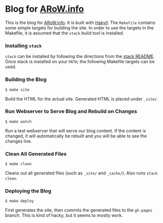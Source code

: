 
# Blog for [ARoW.info](http://arow.info)

This is the blog for [ARoW.info](http://arow.info).  It is built with
[Hakyll](http://jaspervdj.be/hakyll/index.html).  The `Makefile` contains some
simple targets for building the site.  In order to use the targets in the
Makefile, it is assumed that the `stack` build tool is installed.

### Installing `stack`

`stack` can be installed by following the directions from the [stack
README](https://github.com/commercialhaskell/stack#how-to-install).  Once stack
is installed on your `PATH`, the following Makefile targets can be used.

### Building the Blog

```
$ make site
```

Build the HTML for the actual site.  Generated HTML is placed under `_site/`.

### Run Webserver to Serve Blog and Rebuild on Changes

```
$ make watch
```

Run a test webserver that will serve our blog content.  If the content is
changed, it will automatically be rebuilt and you will be able to see the
changes live.

### Clean All Generated Files

```
$ make clean
```

Cleans out all generated files (such as `_site/` and `_cache/`).  Also runs
`stack clean`.

### Deploying the Blog

```
$ make deploy
```

First generates the site, then commits the generated files to the `gh-pages`
branch.  This is kind of hacky, but it seems to mostly work.
